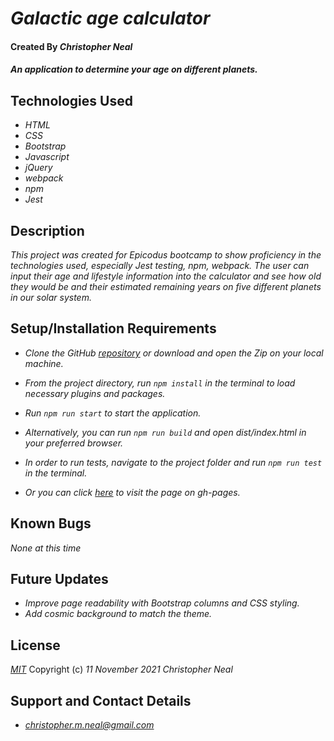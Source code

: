 # _Galactic age calculator_

#### Created By _**Christopher Neal**_

#### _An application to determine your age on different planets._

## Technologies Used

* _HTML_
* _CSS_
* _Bootstrap_
* _Javascript_
* _jQuery_
* _webpack_
* _npm_
* _Jest_

## Description

_This project was created for Epicodus bootcamp to show proficiency in the technologies used, especially Jest testing, npm, webpack. The user can input their age and lifestyle information into the calculator and see how old they would be and their estimated remaining years on five different planets in our solar system._

## Setup/Installation Requirements

* _Clone the GitHub [repository](https://github.com/christophermneal/super-galactic-age-calculator) or download and open the Zip on your local machine._
* _From the project directory, run `npm install` in the terminal to load necessary plugins and packages._
* _Run `npm run start` to start the application._
* _Alternatively, you can run `npm run build` and open dist/index.html in your preferred browser._
* _In order to run tests, navigate to the project folder and run `npm run test` in the terminal._

* _Or you can click [here](https://christophermneal.github.io/super-galactic-age-calculator) to visit the page on gh-pages._

## Known Bugs

_None at this time_

## Future Updates

* _Improve page readability with Bootstrap columns and CSS styling._
* _Add cosmic background to match the theme._

## License

_[MIT](https://opensource.org/licenses/MIT)_
Copyright (c) _11 November 2021_ _Christopher Neal_

## Support and Contact Details
* _[christopher.m.neal@gmail.com](mailto:christopher.m.neal@gmail.com)_
